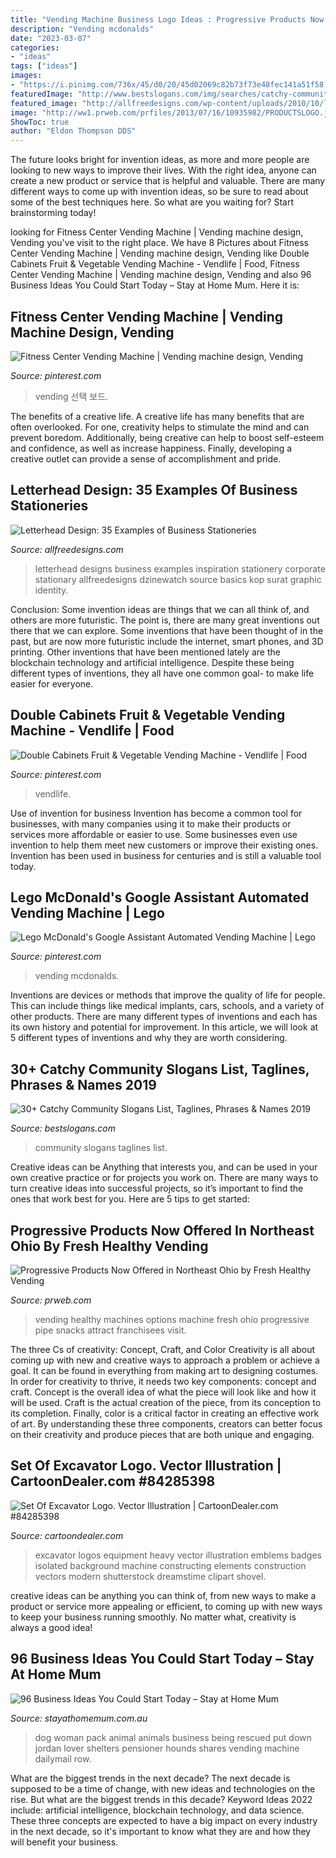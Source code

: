 ```yaml
---
title: "Vending Machine Business Logo Ideas : Progressive Products Now Offered In Northeast Ohio By Fresh Healthy Vending"
description: "Vending mcdonalds"
date: "2023-03-07"
categories:
- "ideas"
tags: ["ideas"]
images:
- "https://i.pinimg.com/736x/45/d0/20/45d02069c82b73f73e48fec141a51f58.jpg"
featuredImage: "http://www.bestslogans.com/img/searches/catchy-community-slogans-list-201709_2037.png"
featured_image: "http://allfreedesigns.com/wp-content/uploads/2010/10/letterhead-design-17.jpg"
image: "http://ww1.prweb.com/prfiles/2013/07/16/10935982/PRODUCTSLOGO.jpg"
ShowToc: true
author: "Eldon Thompson DDS"
---
```



The future looks bright for invention ideas, as more and more people are looking to new ways to improve their lives. With the right idea, anyone can create a new product or service that is helpful and valuable. There are many different ways to come up with invention ideas, so be sure to read about some of the best techniques here. So what are you waiting for? Start brainstorming today!

	

		
looking for Fitness Center Vending Machine | Vending machine design, Vending you've visit to the right place. We have 8 Pictures about Fitness Center Vending Machine | Vending machine design, Vending like Double Cabinets Fruit &amp; Vegetable Vending Machine - Vendlife | Food, Fitness Center Vending Machine | Vending machine design, Vending and also 96 Business Ideas You Could Start Today – Stay at Home Mum. Here it is:
		
    
## Fitness Center Vending Machine | Vending Machine Design, Vending

<img loading=lazy src="https://i.pinimg.com/736x/06/dd/01/06dd01192c5fbc27264cc64d3f8ffbf5.jpg" onerror="this.onerror=null;this.src='https://tse2.mm.bing.net/th?id=OIP.E-o6S88Pu0W_9d9oCiYyigHaF7&amp;pid=15.1';" alt="Fitness Center Vending Machine | Vending machine design, Vending">

_Source: pinterest.com_

>vending 선택 보드. 

	

The benefits of a creative life.
A creative life has many benefits that are often overlooked. For one, creativity helps to stimulate the mind and can prevent boredom. Additionally, being creative can help to boost self-esteem and confidence, as well as increase happiness. Finally, developing a creative outlet can provide a sense of accomplishment and pride.

    
## Letterhead Design: 35 Examples Of Business Stationeries

<img loading=lazy src="http://allfreedesigns.com/wp-content/uploads/2010/10/letterhead-design-17.jpg" onerror="this.onerror=null;this.src='https://tse3.mm.bing.net/th?id=OIP.YoKHrApjB1GfEHKhuoak3gHaK1&amp;pid=15.1';" alt="Letterhead Design: 35 Examples of Business Stationeries">

_Source: allfreedesigns.com_

>letterhead designs business examples inspiration stationery corporate stationary allfreedesigns dzinewatch source basics kop surat graphic identity. 

	

Conclusion: Some invention ideas are things that we can all think of, and others are more futuristic. The point is, there are many great inventions out there that we can explore.
Some inventions that have been thought of in the past, but are now more futuristic include the internet, smart phones, and 3D printing. Other inventions that have been mentioned lately are the blockchain technology and artificial intelligence. Despite these being different types of inventions, they all have one common goal- to make life easier for everyone.

    
## Double Cabinets Fruit &amp; Vegetable Vending Machine - Vendlife | Food

<img loading=lazy src="https://i.pinimg.com/736x/2a/5c/e0/2a5ce04396f591c994f8386ee9196a33.jpg" onerror="this.onerror=null;this.src='https://tse4.mm.bing.net/th?id=OIP.-alckcnU1dRdDR-2m-UX-AHaHa&amp;pid=15.1';" alt="Double Cabinets Fruit &amp; Vegetable Vending Machine - Vendlife | Food">

_Source: pinterest.com_

>vendlife. 

	

Use of invention for business
Invention has become a common tool for businesses, with many companies using it to make their products or services more affordable or easier to use. Some businesses even use invention to help them meet new customers or improve their existing ones. Invention has been used in business for centuries and is still a valuable tool today.

    
## Lego McDonald&#039;s Google Assistant Automated Vending Machine | Lego

<img loading=lazy src="https://i.pinimg.com/736x/45/d0/20/45d02069c82b73f73e48fec141a51f58.jpg" onerror="this.onerror=null;this.src='https://tse3.mm.bing.net/th?id=OIP.24_aj6hH1Jrj73iXak6dygHaEK&amp;pid=15.1';" alt="Lego McDonald&#039;s Google Assistant Automated Vending Machine | Lego">

_Source: pinterest.com_

>vending mcdonalds. 

	

Inventions are devices or methods that improve the quality of life for people. This can include things like medical implants, cars, schools, and a variety of other products. There are many different types of inventions and each has its own history and potential for improvement. In this article, we will look at 5 different types of inventions and why they are worth considering.

    
## 30+ Catchy Community Slogans List, Taglines, Phrases &amp; Names 2019

<img loading=lazy src="http://www.bestslogans.com/img/searches/catchy-community-slogans-list-201709_2037.png" onerror="this.onerror=null;this.src='https://tse1.mm.bing.net/th?id=OIP.o5kxTTnIul0zqYtsQcZS9AHaGL&amp;pid=15.1';" alt="30+ Catchy Community Slogans List, Taglines, Phrases &amp; Names 2019">

_Source: bestslogans.com_

>community slogans taglines list. 

	

Creative ideas can be Anything that interests you, and can be used in your own creative practice or for projects you work on. There are many ways to turn creative ideas into successful projects, so it’s important to find the ones that work best for you. Here are 5 tips to get started: 

    
## Progressive Products Now Offered In Northeast Ohio By Fresh Healthy Vending

<img loading=lazy src="http://ww1.prweb.com/prfiles/2013/07/16/10935982/PRODUCTSLOGO.jpg" onerror="this.onerror=null;this.src='https://tse2.mm.bing.net/th?id=OIP.ANAk8dxGv3sa-mpjBt37AwAAAA&amp;pid=15.1';" alt="Progressive Products Now Offered in Northeast Ohio by Fresh Healthy Vending">

_Source: prweb.com_

>vending healthy machines options machine fresh ohio progressive pipe snacks attract franchisees visit. 

	

The three Cs of creativity: Concept, Craft, and Color
Creativity is all about coming up with new and creative ways to approach a problem or achieve a goal. It can be found in everything from making art to designing costumes. In order for creativity to thrive, it needs two key components: concept and craft. Concept is the overall idea of what the piece will look like and how it will be used. Craft is the actual creation of the piece, from its conception to its completion. Finally, color is a critical factor in creating an effective work of art. By understanding these three components, creators can better focus on their creativity and produce pieces that are both unique and engaging.

    
## Set Of Excavator Logo. Vector Illustration | CartoonDealer.com #84285398

<img loading=lazy src="https://thumbs.dreamstime.com/z/set-excavator-logo-logos-emblems-badges-isolated-white-background-constructing-equipment-design-elements-heavy-84285398.jpg" onerror="this.onerror=null;this.src='https://tse1.mm.bing.net/th?id=OIP.hTIVHfPefMVSfd2cLjwbVAHaG_&amp;pid=15.1';" alt="Set Of Excavator Logo. Vector Illustration | CartoonDealer.com #84285398">

_Source: cartoondealer.com_

>excavator logos equipment heavy vector illustration emblems badges isolated background machine constructing elements construction vectors modern shutterstock dreamstime clipart shovel. 

	

creative ideas can be anything you can think of, from new ways to make a product or service more appealing or efficient, to coming up with new ways to keep your business running smoothly. No matter what, creativity is always a good idea!

    
## 96 Business Ideas You Could Start Today – Stay At Home Mum

<img loading=lazy src="https://www.stayathomemum.com.au/wp-content/uploads/2010/06/article-2365911-1AD5A0C2000005DC-171_634x422.jpg" onerror="this.onerror=null;this.src='https://tse4.mm.bing.net/th?id=OIP.Nt_10CWkZE5uy2SMOU_M3wHaE7&amp;pid=15.1';" alt="96 Business Ideas You Could Start Today – Stay at Home Mum">

_Source: stayathomemum.com.au_

>dog woman pack animal animals business being rescued put down jordan lover shelters pensioner hounds shares vending machine dailymail row. 

	

What are the biggest trends in the next decade?
The next decade is supposed to be a time of change, with new ideas and technologies on the rise. But what are the biggest trends in this decade? Keyword Ideas 2022 include: artificial intelligence, blockchain technology, and data science. These three concepts are expected to have a big impact on every industry in the next decade, so it's important to know what they are and how they will benefit your business.

